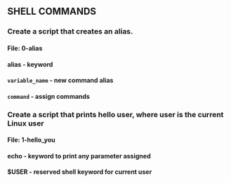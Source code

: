 ## SHELL COMMANDS

### Create a script that creates an alias.
#### File: 0-alias
#### alias - keyword
#### <code>variable_name</code> - new command alias
#### <code>command</code> - assign commands


### Create a script that prints hello user, where user is the current Linux user
#### File: 1-hello_you
#### echo - keyword to print any parameter assigned 
#### $USER - reserved shell keyword for current user

